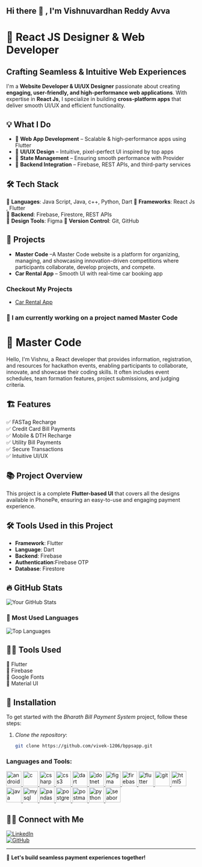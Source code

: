 ## Hi there 👋  , I'm Vishnuvardhan Reddy Avva

# 🚀 React JS Designer & Web Developer  

## Crafting Seamless & Intuitive Web Experiences  

I'm a **Website Developer & UI/UX Designer** passionate about creating **engaging, user-friendly, and high-performance web applications**. With expertise in **React Js**, I specialize in building **cross-platform apps** that deliver smooth UI/UX and efficient functionality.  

## 💡 What I Do  
- 🔹 **Web App Development** – Scalable & high-performance apps using Flutter  
- 🔹 **UI/UX Design** – Intuitive, pixel-perfect UI inspired by top apps  
- 🔹 **State Management** – Ensuring smooth performance with Provider  
- 🔹 **Backend Integration** – Firebase, REST APIs, and third-party services  

## 🛠️ Tech Stack  
📌 **Languages**: Java Script, Java, c++, Python, Dart 
📌 **Frameworks**: React Js , Flutter  
📌 **Backend**: Firebase, Firestore, REST APIs  
📌 **Design Tools**: Figma 
📌 **Version Control**: Git, GitHub  

## 🚀 Projects  
- **Master Code** –A Master Code website is a platform for organizing, managing, and showcasing innovation-driven competitions where participants collaborate, develop projects, and compete.
- **Car Rental App** – Smooth UI with real-time car booking app

 ### Checkout My Projects 
- [Car Rental App](https://github.com/vishnuavva/car.git)

### 🚀 I am currently working on a project named **Master Code**  

# 📲 Master Code
Hello, I'm Vishnu, a React developer that provides information, registration, and resources for hackathon events, enabling participants to collaborate, innovate, and showcase their coding skills. It often includes event schedules, team formation features, project submissions, and judging criteria.   

## 🏗️ Features  

✅ FASTag Recharge  
✅ Credit Card Bill Payments  
✅ Mobile & DTH Recharge  
✅ Utility Bill Payments  
✅ Secure Transactions  
✅ Intuitive UI/UX  

## 📚 Project Overview  

This project is a complete **Flutter-based UI** that covers all the designs available in PhonePe, ensuring an easy-to-use and engaging payment experience.  

## 🛠️ Tools Used in this Project  

- **Framework**: Flutter  
- **Language**: Dart  
- **Backend**: Firebase  
- **Authentication**:Firebase OTP   
- **Database**: Firestore  

## 🔥 GitHub Stats  

![Your GitHub Stats](https://github-readme-stats.vercel.app/api?username=vivek-1206&show_icons=true&theme=radical)  

### 🚀 Most Used Languages  

![Top Languages](https://github-readme-stats.vercel.app/api/top-langs/?username=vivek-1206&layout=compact&theme=radical)  

## 👨‍💻 Tools Used  

🔹 Flutter  
🔹 Firebase  
🔹 Google Fonts  
🔹 Material UI  

## 📲 Installation

To get started with the *Bharath Bill Payment System* project, follow these steps:

1. *Clone the repository*:
   ```bash
   git clone https://github.com/vivek-1206/bppsapp.git

<h3 align="left">Languages and Tools:</h3>
<p align="left"> <a href="https://developer.android.com" target="_blank" rel="noreferrer"> <img src="https://raw.githubusercontent.com/devicons/devicon/master/icons/android/android-original-wordmark.svg" alt="android" width="40" height="40"/> </a> <a href="https://www.cprogramming.com/" target="_blank" rel="noreferrer"> <img src="https://raw.githubusercontent.com/devicons/devicon/master/icons/c/c-original.svg" alt="c" width="40" height="40"/> </a> <a href="https://www.w3schools.com/cs/" target="_blank" rel="noreferrer"> <img src="https://raw.githubusercontent.com/devicons/devicon/master/icons/csharp/csharp-original.svg" alt="csharp" width="40" height="40"/> </a> <a href="https://www.w3schools.com/css/" target="_blank" rel="noreferrer"> <img src="https://raw.githubusercontent.com/devicons/devicon/master/icons/css3/css3-original-wordmark.svg" alt="css3" width="40" height="40"/> </a> <a href="https://dart.dev" target="_blank" rel="noreferrer"> <img src="https://www.vectorlogo.zone/logos/dartlang/dartlang-icon.svg" alt="dart" width="40" height="40"/> </a> <a href="https://dotnet.microsoft.com/" target="_blank" rel="noreferrer"> <img src="https://raw.githubusercontent.com/devicons/devicon/master/icons/dot-net/dot-net-original-wordmark.svg" alt="dotnet" width="40" height="40"/> </a> <a href="https://www.figma.com/" target="_blank" rel="noreferrer"> <img src="https://www.vectorlogo.zone/logos/figma/figma-icon.svg" alt="figma" width="40" height="40"/> </a> <a href="https://firebase.google.com/" target="_blank" rel="noreferrer"> <img src="https://www.vectorlogo.zone/logos/firebase/firebase-icon.svg" alt="firebase" width="40" height="40"/> </a> <a href="https://flutter.dev" target="_blank" rel="noreferrer"> <img src="https://www.vectorlogo.zone/logos/flutterio/flutterio-icon.svg" alt="flutter" width="40" height="40"/> </a> <a href="https://git-scm.com/" target="_blank" rel="noreferrer"> <img src="https://www.vectorlogo.zone/logos/git-scm/git-scm-icon.svg" alt="git" width="40" height="40"/> </a> <a href="https://www.w3.org/html/" target="_blank" rel="noreferrer"> <img src="https://raw.githubusercontent.com/devicons/devicon/master/icons/html5/html5-original-wordmark.svg" alt="html5" width="40" height="40"/> </a> <a href="https://www.java.com" target="_blank" rel="noreferrer"> <img src="https://raw.githubusercontent.com/devicons/devicon/master/icons/java/java-original.svg" alt="java" width="40" height="40"/> </a> <a href="https://www.mysql.com/" target="_blank" rel="noreferrer"> <img src="https://raw.githubusercontent.com/devicons/devicon/master/icons/mysql/mysql-original-wordmark.svg" alt="mysql" width="40" height="40"/> </a> <a href="https://pandas.pydata.org/" target="_blank" rel="noreferrer"> <img src="https://raw.githubusercontent.com/devicons/devicon/2ae2a900d2f041da66e950e4d48052658d850630/icons/pandas/pandas-original.svg" alt="pandas" width="40" height="40"/> </a> <a href="https://www.postgresql.org" target="_blank" rel="noreferrer"> <img src="https://raw.githubusercontent.com/devicons/devicon/master/icons/postgresql/postgresql-original-wordmark.svg" alt="postgresql" width="40" height="40"/> </a> <a href="https://postman.com" target="_blank" rel="noreferrer"> <img src="https://www.vectorlogo.zone/logos/getpostman/getpostman-icon.svg" alt="postman" width="40" height="40"/> </a> <a href="https://www.python.org" target="_blank" rel="noreferrer"> <img src="https://raw.githubusercontent.com/devicons/devicon/master/icons/python/python-original.svg" alt="python" width="40" height="40"/> </a> <a href="https://seaborn.pydata.org/" target="_blank" rel="noreferrer"> <img src="https://seaborn.pydata.org/_images/logo-mark-lightbg.svg" alt="seaborn" width="40" height="40"/> </a> </p>

## 👋🏻 Connect with Me  

[![LinkedIn](https://img.shields.io/badge/LinkedIn-Connect-blue?logo=linkedin)](https://www.linkedin.com/in/vivekbollam12/)  
[![GitHub](https://img.shields.io/badge/GitHub-Follow-black?logo=github)](https://github.com/vivek-1206/)  


---

🚀 **Let's build seamless payment experiences together!**  


